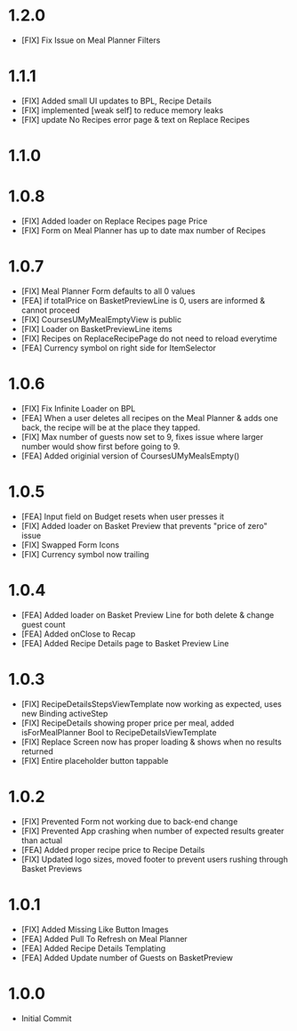 # 1.2.0
- [FIX] Fix Issue on Meal Planner Filters 

# 1.1.1
- [FIX] Added small UI updates to BPL, Recipe Details
- [FIX] implemented [weak self] to reduce memory leaks
- [FIX] update No Recipes error page & text on Replace Recipes

# 1.1.0

# 1.0.8
- [FIX] Added loader on Replace Recipes page Price
- [FIX] Form on Meal Planner has up to date max number of Recipes

# 1.0.7
- [FIX] Meal Planner Form defaults to all 0 values 
- [FEA] if totalPrice on BasketPreviewLine is 0, users are informed & cannot proceed
- [FIX] CoursesUMyMealEmptyView is public
- [FIX] Loader on BasketPreviewLine items
- [FIX] Recipes on ReplaceRecipePage do not need to reload everytime
- [FEA] Currency symbol on right side for ItemSelector

# 1.0.6
- [FIX] Fix Infinite Loader on BPL
- [FEA] When a user deletes all recipes on the Meal Planner & adds one back, the recipe will be at the place they tapped.
- [FIX] Max number of guests now set to 9, fixes issue where larger number would show first before going to 9.
- [FEA] Added originial version of CoursesUMyMealsEmpty()

# 1.0.5
- [FEA] Input field on Budget resets when user presses it
- [FIX] Added loader on Basket Preview that prevents "price of zero" issue
- [FIX] Swapped Form Icons
- [FIX] Currency symbol now trailing

# 1.0.4
- [FEA] Added loader on Basket Preview Line for both delete & change guest count
- [FEA] Added onClose to Recap
- [FEA] Added Recipe Details page to Basket Preview Line

# 1.0.3
- [FIX] RecipeDetailsStepsViewTemplate now working as expected, uses new Binding activeStep 
- [FIX] RecipeDetails showing proper price per meal, added isForMealPlanner Bool to RecipeDetailsViewTemplate
- [FIX] Replace Screen now has proper loading & shows when no results returned
- [FIX] Entire placeholder button tappable

# 1.0.2
- [FIX] Prevented Form not working due to back-end change
- [FIX] Prevented App crashing when number of expected results greater than actual
- [FEA] Added proper recipe price to Recipe Details
- [FIX] Updated logo sizes, moved footer to prevent users rushing through Basket Previews

# 1.0.1
- [FIX] Added Missing Like Button Images
- [FEA] Added Pull To Refresh on Meal Planner
- [FEA] Added Recipe Details Templating 
- [FEA] Added Update number of Guests on BasketPreview

# 1.0.0
- Initial Commit


